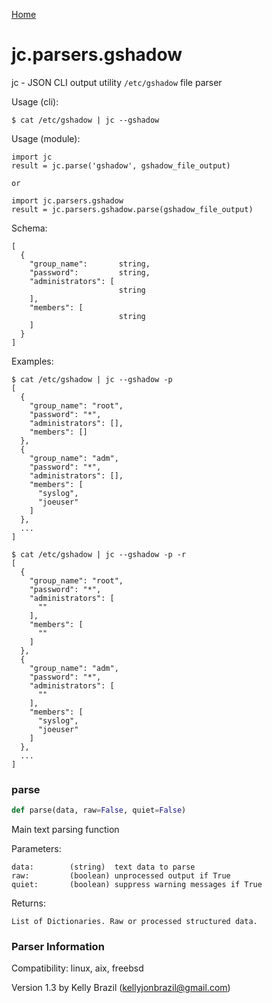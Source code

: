 [Home](https://kellyjonbrazil.github.io/jc/)
<a id="jc.parsers.gshadow"></a>

# jc.parsers.gshadow

jc - JSON CLI output utility `/etc/gshadow` file parser

Usage (cli):

    $ cat /etc/gshadow | jc --gshadow

Usage (module):

    import jc
    result = jc.parse('gshadow', gshadow_file_output)

    or

    import jc.parsers.gshadow
    result = jc.parsers.gshadow.parse(gshadow_file_output)

Schema:

    [
      {
        "group_name":       string,
        "password":         string,
        "administrators": [
                            string
        ],
        "members": [
                            string
        ]
      }
    ]

Examples:

    $ cat /etc/gshadow | jc --gshadow -p
    [
      {
        "group_name": "root",
        "password": "*",
        "administrators": [],
        "members": []
      },
      {
        "group_name": "adm",
        "password": "*",
        "administrators": [],
        "members": [
          "syslog",
          "joeuser"
        ]
      },
      ...
    ]

    $ cat /etc/gshadow | jc --gshadow -p -r
    [
      {
        "group_name": "root",
        "password": "*",
        "administrators": [
          ""
        ],
        "members": [
          ""
        ]
      },
      {
        "group_name": "adm",
        "password": "*",
        "administrators": [
          ""
        ],
        "members": [
          "syslog",
          "joeuser"
        ]
      },
      ...
    ]

<a id="jc.parsers.gshadow.parse"></a>

### parse

```python
def parse(data, raw=False, quiet=False)
```

Main text parsing function

Parameters:

    data:        (string)  text data to parse
    raw:         (boolean) unprocessed output if True
    quiet:       (boolean) suppress warning messages if True

Returns:

    List of Dictionaries. Raw or processed structured data.

### Parser Information
Compatibility:  linux, aix, freebsd

Version 1.3 by Kelly Brazil (kellyjonbrazil@gmail.com)
